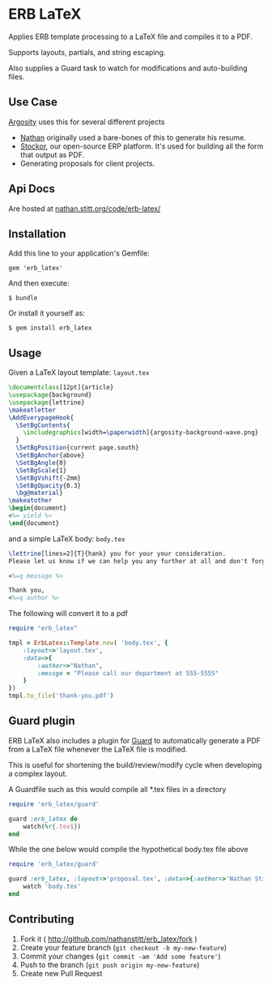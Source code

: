 # ERB LaTeX

Applies ERB template processing to a LaTeX file and compiles it to a PDF.

Supports layouts, partials, and string escaping.

Also supplies a Guard task to watch for modifications and auto-building files.

## Use Case

[Argosity](http://argosity.com/) uses this for several different projects

 * [Nathan](http://nathan.stitt.org/) originally used a bare-bones of this to generate his resume.
 * [Stockor](http://stockor.org/), our open-source ERP platform.  It's used for building all the form that output as PDF.
 * Generating proposals for client projects.

## Api Docs

Are hosted at [nathan.stitt.org/code/erb-latex/](http://nathan.stitt.org/code/erb-latex/)

## Installation

Add this line to your application's Gemfile:

    gem 'erb_latex'

And then execute:

    $ bundle

Or install it yourself as:

    $ gem install erb_latex

## Usage

Given a LaTeX layout template: ``layout.tex``

```latex
\documentclass[12pt]{article}
\usepackage{background}
\usepackage{lettrine}
\makeatletter
\AddEverypageHook{
  \SetBgContents{
    \includegraphics[width=\paperwidth]{argosity-background-wave.png}
  }
  \SetBgPosition{current page.south}
  \SetBgAnchor{above}
  \SetBgAngle{0}
  \SetBgScale{1}
  \SetBgVshift{-2mm}
  \SetBgOpacity{0.3}
  \bg@material}
\makeatother
\begin{document}
<%= yield %>
\end{document}
```

and a simple LaTeX body: ``body.tex``

```latex
\lettrine[lines=2]{T}{hank} you for your your consideration.
Please let us know if we can help you any further at all and don't forget to fill out the speakers notes.

<%=q message %>

Thank you,
<%=q author %>
```
The following will convert it to a pdf

```ruby
require "erb_latex"

tmpl = ErbLatex::Template.new( 'body.tex', {
    :layout=>'layout.tex',
    :data=>{
        :author=>"Nathan",
        :messge = "Please call our department at 555-5555"
    }
})
tmpl.to_file('thank-you.pdf')
```
## Guard plugin

ERB LaTeX also includes a plugin for [Guard](https://github.com/guard/guard) to automatically
generate a PDF from a LaTeX file whenever the LaTeX file is modified.

This is useful for shortening the build/review/modify cycle when developing a complex layout.

A Guardfile such as this would compile all *.tex files in a directory

```ruby
require 'erb_latex/guard'

guard :erb_latex do
    watch(%r{.tex$})
end
```

While the one below would compile the hypothetical body.tex file above

```ruby
require 'erb_latex/guard'

guard :erb_latex, :layout=>'proposal.tex', :data=>{:author=>'Nathan Stitt', :message=>'Buy low, Sell High!'} do
    watch 'body.tex'
end
```

## Contributing

1. Fork it ( http://github.com/nathanstitt/erb_latex/fork )
2. Create your feature branch (`git checkout -b my-new-feature`)
3. Commit your changes (`git commit -am 'Add some feature'`)
4. Push to the branch (`git push origin my-new-feature`)
5. Create new Pull Request
